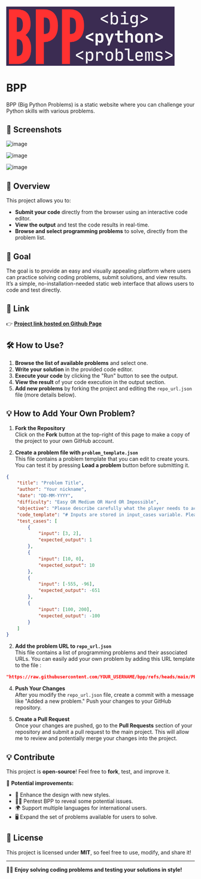 <img src="https://github.com/0adri3n/bpp/blob/master/src/img/logo.PNG?raw=true" width=450></img>

# BPP

BPP (Big Python Problems) is a static website where you can challenge your Python skills with various problems.

## 📸 Screenshots

![image](https://github.com/user-attachments/assets/78d0704d-1f63-4ea5-98fb-82bbc7e692e0)

![image](https://github.com/user-attachments/assets/32f41c4e-cb10-4ce9-9151-c23bb0371d68)

![image](https://github.com/user-attachments/assets/78a884f9-bc44-4e8a-8e43-259a99c691d7)


## 🚀 Overview

This project allows you to:

- **Submit your code** directly from the browser using an interactive code editor.
- **View the output** and test the code results in real-time.
- **Browse and select programming problems** to solve, directly from the problem list.

## 🎯 Goal

The goal is to provide an easy and visually appealing platform where users can practice solving coding problems, submit solutions, and view results. It’s a simple, no-installation-needed static web interface that allows users to code and test directly.

## 🔗 Link

👉 **[Project link hosted on Github Page](https://0adri3n.github.io/bpp/)**  

## 🛠️ How to Use?

1. **Browse the list of available problems** and select one.
2. **Write your solution** in the provided code editor.
3. **Execute your code** by clicking the "Run" button to see the output.
4. **View the result** of your code execution in the output section.
5. **Add new problems** by forking the project and editing the `repo_url.json` file (more details below).

## 💡 How to Add Your Own Problem?

1. **Fork the Repository**  
   Click on the **Fork** button at the top-right of this page to make a copy of the project to your own GitHub account.

2. **Create a problem file with `problem_template.json`**  
   This file contains a problem template that you can edit to create yours. You can test it by pressing **Load a problem** button before submitting it.

```json
{
    "title": "Problem Title",
    "author": "Your nickname",
    "date": "DD-MM-YYYY",
    "difficulty": "Easy OR Medium OR Hard OR Impossible",
    "objective": "Please describe carefully what the player needs to achieve to succeed.",
    "code_template": "# Inputs are stored in input_cases variable. Please use them.\n# You can write some base code here to help the player.\nprint(input_cases)",
    "test_cases": [
        {
            "input": [3, 2],
            "expected_output": 1
        },
        {
            "input": [10, 0],
            "expected_output": 10
        },
        {
            "input": [-555, -96],
            "expected_output": -651
        },
        {
            "input": [100, 200],
            "expected_output": -100
        }
    ]
}
```

2. **Add the problem URL to `repo_url.json`**  
   This file contains a list of programming problems and their associated URLs. You can easily add your own problem by adding this URL template to the file :
   
```json
"https://raw.githubusercontent.com/YOUR_USERNAME/bpp/refs/heads/main/PROBLEM_FILE_NAME.json"
```

4. **Push Your Changes**  
   After you modify the `repo_url.json` file, create a commit with a message like "Added a new problem." Push your changes to your GitHub repository.

5. **Create a Pull Request**  
   Once your changes are pushed, go to the **Pull Requests** section of your repository and submit a pull request to the main project. This will allow me to review and potentially merge your changes into the project.

## 💡 Contribute

This project is **open-source**! Feel free to **fork**, test, and improve it.

📌 **Potential improvements:**

- 🎨 Enhance the design with new styles.
- 🐱‍💻 Pentest BPP to reveal some potential issues.
- 🌍 Support multiple languages for international users.
- 🖥️ Expand the set of problems available for users to solve.

## 📜 License

This project is licensed under **MIT**, so feel free to use, modify, and share it!

---

👨‍💻 **Enjoy solving coding problems and testing your solutions in style!**  
